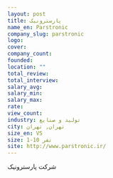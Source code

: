 ```yaml
---
layout: post
title: پارسترونیک
name_en: Parstronic
company_slug: parstronic
logo: 
cover: 
company_count:
founded:
location: ""
total_review: 
total_interview: 
salary_avg: 
salary_min: 
salary_max: 
rate: 
view_count: 
industry: تولید و صنایع
city: تهران, تهران
size_en: VS
size: 1-10 نفر
site: http://www.parstronic.ir/
---
```


شرکت پارسترونیک 
